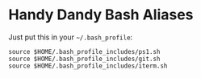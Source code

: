 # Handy Dandy Bash Aliases

Just put this in your `~/.bash_profile`:
```
source $HOME/.bash_profile_includes/ps1.sh
source $HOME/.bash_profile_includes/git.sh
source $HOME/.bash_profile_includes/iterm.sh
```


